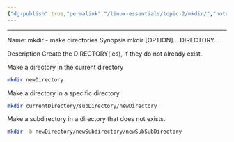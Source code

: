 ```yaml
---
{"dg-publish":true,"permalink":"/linux-essentials/topic-2/mkdir/","noteIcon":"1"}
---
```


---
Name: mkdir - make directories
Synopsis
mkdir [OPTION]... DIRECTORY...

Description
Create the DIRECTORY(ies), if they do not already exist.

Make a directory in the current directory
```bash
mkdir newDirectory
```

Make a directory in a specific directory
```bash
mkdir currentDirectory/subDirectory/newDirectory
```

Make a subdirectory in a directory that does not exists.
```bash
mkdir -b newDirectory/newSubdirectory/newSubSubDirectory
```